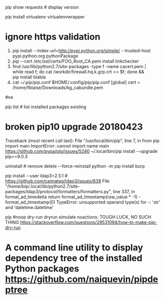 pip show requests # display version

pip install virtualenv virtualenvwrapper

# ignore https validation
1) pip install --index-url=http://pypi.python.org/simple/ --trusted-host pypi.python.org  pythonPackage
2) pip --cert /etc/ssl/certs/FOO_Root_CA.pem install linkchecker
3) find /usr/lib/python2.7/site-packages -type f -name cacert.pem | \
    while read f; do cat /workdir/firewall.hq.k.grp.crt >> $f; done && \
    pip install blabla
4) cat ~/.pip/pip.conf
   $HOME/.config/pip/pip.conf
[global]
cert = /home/fblaise/Downloads/kg_cabundle.pem

#ne

pip list # list installed packages existing

# broken pip10 upgrade 20180423
Traceback (most recent call last):
  File "/usr/local/bin/pip", line 7, in <module>
    from pip import main
ImportError: cannot import name main
https://github.com/pypa/pip/issues/5240
~/.local/bin/pip install --upgrade pip==9.0.3


uninstall # remove delete
--force-reinstall
python -m pip install burp

pip install --user ldap3=2.5.1 # https://github.com/cannatag/ldap3/issues/639 File "/home/bip/.local/lib/python2.7/site-packages/ldap3/protocol/formatters/formatters.py", line 337, in format_ad_timedelta return format_ad_timestamp(raw_value * -1) - format_ad_timestamp(0) TypeError: unsupported operand type(s) for -: 'str' and 'datetime.datetime'

pip #noop dry-run dryrun simulate noactions: TOUGH LUCK, NO SUCH THING https://stackoverflow.com/questions/29531094/how-to-make-pip-dry-run

# A command line utility to display dependency tree of the installed Python packages https://github.com/naiquevin/pipdeptree
